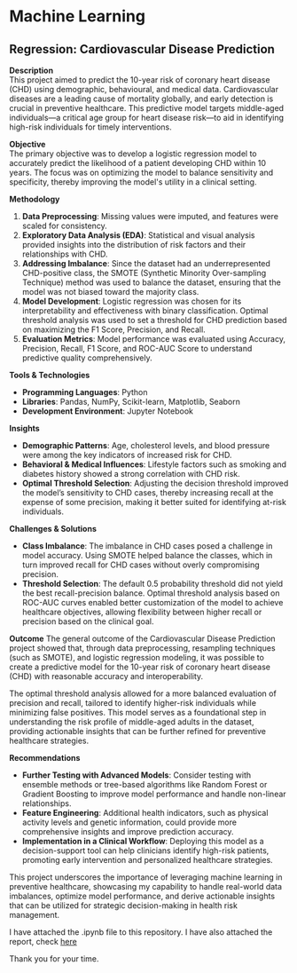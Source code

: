 # Machine Learning
## Regression: Cardiovascular Disease Prediction

**Description**  
This project aimed to predict the 10-year risk of coronary heart disease (CHD) using demographic, behavioural, and medical data. Cardiovascular diseases are a leading cause of mortality globally, and early detection is crucial in preventive healthcare. This predictive model targets middle-aged individuals—a critical age group for heart disease risk—to aid in identifying high-risk individuals for timely interventions.

**Objective**  
The primary objective was to develop a logistic regression model to accurately predict the likelihood of a patient developing CHD within 10 years. The focus was on optimizing the model to balance sensitivity and specificity, thereby improving the model's utility in a clinical setting.  

**Methodology**  
1. **Data Preprocessing**: Missing values were imputed, and features were scaled for consistency.
2. **Exploratory Data Analysis (EDA)**: Statistical and visual analysis provided insights into the distribution of risk factors and their relationships with CHD.
3. **Addressing Imbalance**: Since the dataset had an underrepresented CHD-positive class, the SMOTE (Synthetic Minority Over-sampling Technique) method was used to balance the dataset, ensuring that the model was not biased toward the majority class.
4. **Model Development**: Logistic regression was chosen for its interpretability and effectiveness with binary classification. Optimal threshold analysis was used to set a threshold for CHD prediction based on maximizing the F1 Score, Precision, and Recall.
5. **Evaluation Metrics**: Model performance was evaluated using Accuracy, Precision, Recall, F1 Score, and ROC-AUC Score to understand predictive quality comprehensively.

**Tools & Technologies**  
- **Programming Languages**: Python
- **Libraries**: Pandas, NumPy, Scikit-learn, Matplotlib, Seaborn
- **Development Environment**: Jupyter Notebook

**Insights**  
- **Demographic Patterns**: Age, cholesterol levels, and blood pressure were among the key indicators of increased risk for CHD. 
- **Behavioral & Medical Influences**: Lifestyle factors such as smoking and diabetes history showed a strong correlation with CHD risk.
- **Optimal Threshold Selection**: Adjusting the decision threshold improved the model’s sensitivity to CHD cases, thereby increasing recall at the expense of some precision, making it better suited for identifying at-risk individuals.

**Challenges & Solutions**  
- **Class Imbalance**: The imbalance in CHD cases posed a challenge in model accuracy. Using SMOTE helped balance the classes, which in turn improved recall for CHD cases without overly compromising precision.
- **Threshold Selection**: The default 0.5 probability threshold did not yield the best recall-precision balance. Optimal threshold analysis based on ROC-AUC curves enabled better customization of the model to achieve healthcare objectives, allowing flexibility between higher recall or precision based on the clinical goal.


**Outcome**
The general outcome of the Cardiovascular Disease Prediction project showed that, through data preprocessing, resampling techniques (such as SMOTE), and logistic regression modeling, it was possible to create a predictive model for the 10-year risk of coronary heart disease (CHD) with reasonable accuracy and interoperability. 

The optimal threshold analysis allowed for a more balanced evaluation of precision and recall, tailored to identify higher-risk individuals while minimizing false positives. This model serves as a foundational step in understanding the risk profile of middle-aged adults in the dataset, providing actionable insights that can be further refined for preventive healthcare strategies.

**Recommendations**  
- **Further Testing with Advanced Models**: Consider testing with ensemble methods or tree-based algorithms like Random Forest or Gradient Boosting to improve model performance and handle non-linear relationships.
- **Feature Engineering**: Additional health indicators, such as physical activity levels and genetic information, could provide more comprehensive insights and improve prediction accuracy.
- **Implementation in a Clinical Workflow**: Deploying this model as a decision-support tool can help clinicians identify high-risk patients, promoting early intervention and personalized healthcare strategies. 

This project underscores the importance of leveraging machine learning in preventive healthcare, showcasing my capability to handle real-world data imbalances, optimize model performance, and derive actionable insights that can be utilized for strategic decision-making in health risk management.

I have attached the .ipynb file to this repository. I have also attached the report, check [here](https://github.com/bayoxx/Machine-Learning-Cardiovascular-Disease-Prediction/blob/main/cardiovascular.pdf)

Thank you for your time.


